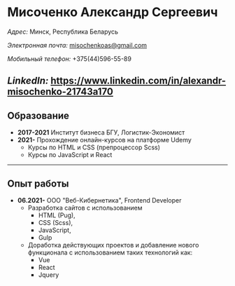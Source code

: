 # Мисоченко Александр Сергеевич
*Адрес:*
Минск, Республика Беларусь

*Электронная почта:*
[misochenkoas@gmail.com](mailto:misochenkoas@gmail.com)

*Мобильный телефон:*
+375(44)596-55-89

*LinkedIn:*
https://www.linkedin.com/in/alexandr-misochenko-21743a170
---
## Образование
* **2017-2021** Институт бизнеса БГУ, Логистик-Экономист
* **2021-** Прохождение онлайн-курсов на платформе Udemy
	* Курсы по HTML и CSS (препроцессор Scss)
	* Курсы по JavaScript и React

---
## Опыт работы

* **06.2021-** ООО "Веб-Кибернетика", Frontend Developer
	* Разработка сайтов с использованием
		* HTML (Pug), 
		* CSS (Scss), 
		* JavaScript,
		* Gulp
	* Доработка действующих проектов и добавление нового функционала с использованием таких технологий как:
		* Vue
		* React
		* Jquery